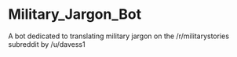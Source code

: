 Military_Jargon_Bot
===================
A bot dedicated to translating military jargon on the /r/militarystories subreddit by /u/davess1
